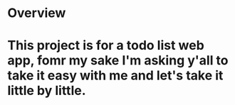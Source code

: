 # Overview

# This project is for a todo list web app, fomr my sake I'm asking y'all to take it easy with me and let's take it little by little. 

